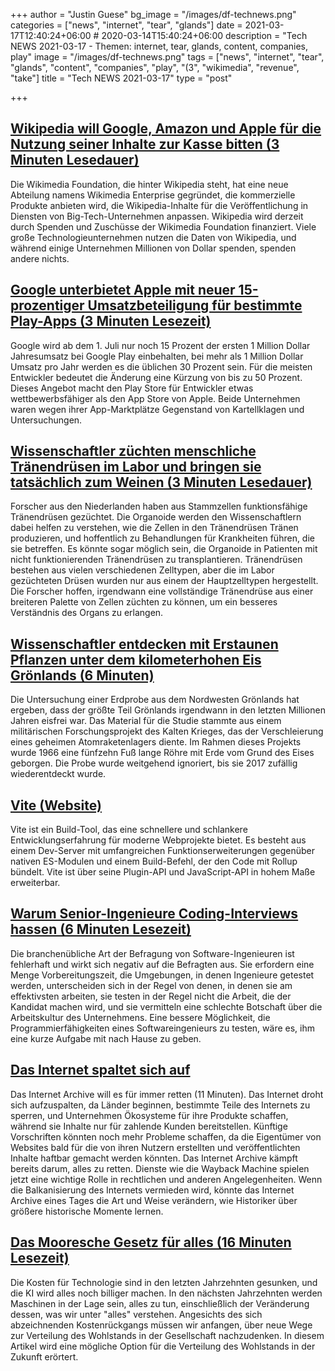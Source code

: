 +++
author = "Justin Guese"
bg_image = "/images/df-technews.png"
categories = ["news", "internet", "tear", "glands"]
date = 2021-03-17T12:40:24+06:00 # 2020-03-14T15:40:24+06:00
description = "Tech NEWS 2021-03-17 - Themen: internet, tear, glands, content, companies, play"
image = "/images/df-technews.png"
tags = ["news", "internet", "tear", "glands", "content", "companies", "play", "(3", "wikimedia", "revenue", "take"]
title = "Tech NEWS 2021-03-17"
type = "post"

+++

## [Wikipedia will Google, Amazon und Apple für die Nutzung seiner Inhalte zur Kasse bitten (3 Minuten Lesedauer)](https://mashable.com/article/wikipedia-charging-big-tech/)

 Die Wikimedia Foundation, die hinter Wikipedia steht, hat eine neue Abteilung namens Wikimedia Enterprise gegründet, die kommerzielle Produkte anbieten wird, die Wikipedia-Inhalte für die Veröffentlichung in Diensten von Big-Tech-Unternehmen anpassen. Wikipedia wird derzeit durch Spenden und Zuschüsse der Wikimedia Foundation finanziert. Viele große Technologieunternehmen nutzen die Daten von Wikipedia, und während einige Unternehmen Millionen von Dollar spenden, spenden andere nichts.

## [Google unterbietet Apple mit neuer 15-prozentiger Umsatzbeteiligung für bestimmte Play-Apps (3 Minuten Lesezeit)](https://arstechnica.com/gadgets/2021/03/google-undercuts-apple-with-new-15-revenue-share-for-certain-play-apps/)

 Google wird ab dem 1. Juli nur noch 15 Prozent der ersten 1 Million Dollar Jahresumsatz bei Google Play einbehalten, bei mehr als 1 Million Dollar Umsatz pro Jahr werden es die üblichen 30 Prozent sein. Für die meisten Entwickler bedeutet die Änderung eine Kürzung von bis zu 50 Prozent. Dieses Angebot macht den Play Store für Entwickler etwas wettbewerbsfähiger als den App Store von Apple. Beide Unternehmen waren wegen ihrer App-Marktplätze Gegenstand von Kartellklagen und Untersuchungen.

## [Wissenschaftler züchten menschliche Tränendrüsen im Labor und bringen sie tatsächlich zum Weinen (3 Minuten Lesedauer)](https://www.cnet.com/news/scientists-grow-human-tear-glands-in-a-lab-and-actually-make-them-cry/)

 Forscher aus den Niederlanden haben aus Stammzellen funktionsfähige Tränendrüsen gezüchtet. Die Organoide werden den Wissenschaftlern dabei helfen zu verstehen, wie die Zellen in den Tränendrüsen Tränen produzieren, und hoffentlich zu Behandlungen für Krankheiten führen, die sie betreffen. Es könnte sogar möglich sein, die Organoide in Patienten mit nicht funktionierenden Tränendrüsen zu transplantieren. Tränendrüsen bestehen aus vielen verschiedenen Zelltypen, aber die im Labor gezüchteten Drüsen wurden nur aus einem der Hauptzelltypen hergestellt. Die Forscher hoffen, irgendwann eine vollständige Tränendrüse aus einer breiteren Palette von Zellen züchten zu können, um ein besseres Verständnis des Organs zu erlangen.

## [Wissenschaftler entdecken mit Erstaunen Pflanzen unter dem kilometerhohen Eis Grönlands (6 Minuten)](https://www.sciencedaily.com/releases/2021/03/210315165639.htm)

 Die Untersuchung einer Erdprobe aus dem Nordwesten Grönlands hat ergeben, dass der größte Teil Grönlands irgendwann in den letzten Millionen Jahren eisfrei war. Das Material für die Studie stammte aus einem militärischen Forschungsprojekt des Kalten Krieges, das der Verschleierung eines geheimen Atomraketenlagers diente. Im Rahmen dieses Projekts wurde 1966 eine fünfzehn Fuß lange Röhre mit Erde vom Grund des Eises geborgen. Die Probe wurde weitgehend ignoriert, bis sie 2017 zufällig wiederentdeckt wurde.

## [Vite (Website)](https://vitejs.dev/)

 Vite ist ein Build-Tool, das eine schnellere und schlankere Entwicklungserfahrung für moderne Webprojekte bietet. Es besteht aus einem Dev-Server mit umfangreichen Funktionserweiterungen gegenüber nativen ES-Modulen und einem Build-Befehl, der den Code mit Rollup bündelt. Vite ist über seine Plugin-API und JavaScript-API in hohem Maße erweiterbar.

## [Warum Senior-Ingenieure Coding-Interviews hassen (6 Minuten Lesezeit)](https://medium.com/swlh/why-senior-engineers-hate-coding-interviews-d583d2855757)

 Die branchenübliche Art der Befragung von Software-Ingenieuren ist fehlerhaft und wirkt sich negativ auf die Befragten aus. Sie erfordern eine Menge Vorbereitungszeit, die Umgebungen, in denen Ingenieure getestet werden, unterscheiden sich in der Regel von denen, in denen sie am effektivsten arbeiten, sie testen in der Regel nicht die Arbeit, die der Kandidat machen wird, und sie vermitteln eine schlechte Botschaft über die Arbeitskultur des Unternehmens. Eine bessere Möglichkeit, die Programmierfähigkeiten eines Softwareingenieurs zu testen, wäre es, ihm eine kurze Aufgabe mit nach Hause zu geben.

## [Das Internet spaltet sich auf](https://www.protocol.com/internet-archive-preserving-future)

 Das Internet Archive will es für immer retten (11 Minuten). Das Internet droht sich aufzuspalten, da Länder beginnen, bestimmte Teile des Internets zu sperren, und Unternehmen Ökosysteme für ihre Produkte schaffen, während sie Inhalte nur für zahlende Kunden bereitstellen. Künftige Vorschriften könnten noch mehr Probleme schaffen, da die Eigentümer von Websites bald für die von ihren Nutzern erstellten und veröffentlichten Inhalte haftbar gemacht werden könnten. Das Internet Archive kämpft bereits darum, alles zu retten. Dienste wie die Wayback Machine spielen jetzt eine wichtige Rolle in rechtlichen und anderen Angelegenheiten. Wenn die Balkanisierung des Internets vermieden wird, könnte das Internet Archive eines Tages die Art und Weise verändern, wie Historiker über größere historische Momente lernen.

## [Das Mooresche Gesetz für alles (16 Minuten Lesezeit)](https://moores.samaltman.com/)

 Die Kosten für Technologie sind in den letzten Jahrzehnten gesunken, und die KI wird alles noch billiger machen. In den nächsten Jahrzehnten werden Maschinen in der Lage sein, alles zu tun, einschließlich der Veränderung dessen, was wir unter "alles" verstehen. Angesichts des sich abzeichnenden Kostenrückgangs müssen wir anfangen, über neue Wege zur Verteilung des Wohlstands in der Gesellschaft nachzudenken. In diesem Artikel wird eine mögliche Option für die Verteilung des Wohlstands in der Zukunft erörtert.

